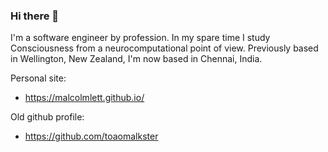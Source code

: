 ### Hi there 👋

<!--
**malcolmlett/malcolmlett** is a ✨ _special_ ✨ repository because its `README.md` (this file) appears on your GitHub profile.

Here are some ideas to get you started:

- 🔭 I’m currently working on ...
- 🌱 I’m currently learning ...
- 👯 I’m looking to collaborate on ...
- 🤔 I’m looking for help with ...
- 💬 Ask me about ...
- 📫 How to reach me: ...
- 😄 Pronouns: ...
- ⚡ Fun fact: ...
-->

I'm a software engineer by profession. In my spare time I study Consciousness from a neurocomputational point of view. Previously based in Wellington, New Zealand, I'm now based in Chennai, India.

Personal site:
* https://malcolmlett.github.io/

Old github profile:
* https://github.com/toaomalkster
